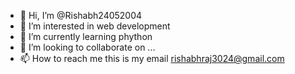 - 👋 Hi, I’m @Rishabh24052004
- 👀 I’m interested in web development 
- 🌱 I’m currently learning phython
- 💞️ I’m looking to collaborate on ...
- 📫 How to reach me this is my email rishabhraj3024@gmail.com

<!---
Rishabh24052004/Rishabh24052004 is a ✨ special ✨ repository because its `README.md` (this file) appears on your GitHub profile.
You can click the Preview link to take a look at your changes.
--->
